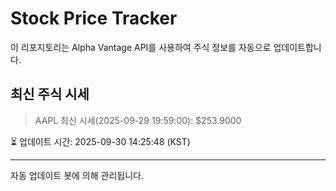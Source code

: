 
# Stock Price Tracker

이 리포지토리는 Alpha Vantage API를 사용하여 주식 정보를 자동으로 업데이트합니다.

## 최신 주식 시세
> AAPL 최신 시세(2025-09-29 19:59:00): $253.9000

⏳ 업데이트 시간: 2025-09-30 14:25:48 (KST)

---
자동 업데이트 봇에 의해 관리됩니다.

